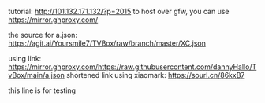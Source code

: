 tutorial: http://101.132.171.132/?p=2015
to host over gfw, you can use https://mirror.ghproxy.com/

the source for a.json: https://agit.ai/Yoursmile7/TVBox/raw/branch/master/XC.json

using link: https://mirror.ghproxy.com/https://raw.githubusercontent.com/dannyHallo/TvBox/main/a.json
shortened link using xiaomark: https://sourl.cn/86kxB7

this line is for testing
